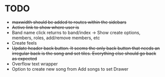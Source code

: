 # TODO

- ~~maxwidth should be added to routes within the sidebars~~
- ~~Active link to show where user is~~
- Band name click returns to band/index -> Show create options, members, roles, add/remove members, etc
- Create feels
- ~~Update header back button. It seems the only back button that needs an irregular back is the song and set tiles. Everything else should go back as expected~~
- Overflow text wrapper
- Option to create new song from Add songs to set Drawer
